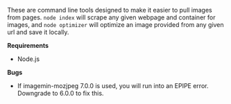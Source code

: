 These are command line tools designed to make it easier to pull images from pages. `node index` will scrape any given webpage and container for images, and `node optimizer` will optimize an image provided from any given url and save it locally.

**Requirements**
* Node.js


**Bugs**

* If imagemin-mozjpeg 7.0.0 is used, you will run into an EPIPE error. Downgrade to 6.0.0 to fix this.